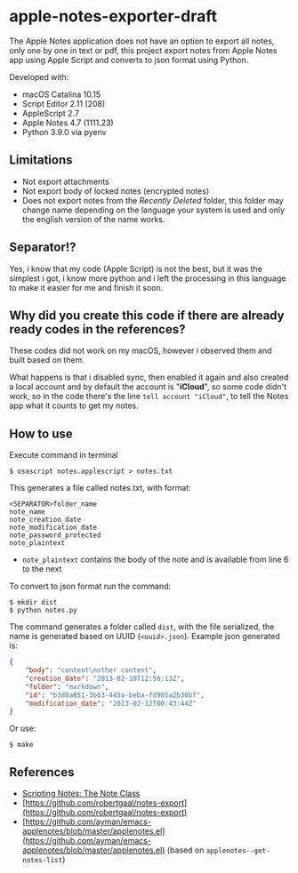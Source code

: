# apple-notes-exporter-draft

The Apple Notes application does not have an option to export all notes, only one by one in text or pdf,
this project export notes from Apple Notes app using Apple Script and converts to json format using Python.

Developed with:

* macOS Catalina 10.15
* Script Editor 2.11 (208)
* AppleScript 2.7
* Apple Notes 4.7 (1111.23)
* Python 3.9.0 via pyenv

## Limitations

* Not export attachments
* Not export body of locked notes (encrypted notes)
* Does not export notes from the *Recently Deleted* folder, this folder may change name depending on the language your system is used and only the english version of the name works.

## Separator!?

Yes, i know that my code (Apple Script) is not the best, but it was the simplest i got, i know more python and i left the processing in this language to make it easier for me and finish it soon. 

## Why did you create this code if there are already ready codes in the references?

These codes did not work on my macOS, however i observed them and built based on them.

What happens is that i disabled sync, then enabled it again and also created a local account and by default the account is "**iCloud**", so some code didn't work, so in the code there's the line `tell account "iCloud"`, to tell the Notes app what it counts to get my notes.

## How to use

Execute command in terminal

```
$ osascript notes.applescript > notes.txt
```

This generates a file called notes.txt, with format:

```
<SEPARATOR>folder_name           
note_name
note_creation_date
note_modification_date
note_password_protected       
note_plaintext
```

* `note_plaintext` contains the body of the note and is available from line 6 to the next

To convert to json format run the command:

```
$ mkdir dist
$ python notes.py
```

The command generates a folder called `dist`, with the file serialized, the name is generated based on UUID (`<uuid>.json`). Example json generated is:

```json
{
    "body": "content\nother content",
    "creation_date": "2013-02-10T12:56:13Z",
    "folder": "markdown",
    "id": "b3d8a851-3b63-445a-beba-fd905a2b30bf",
    "modification_date": "2013-02-12T00:43:44Z"
}
```

Or use:

```
$ make
```

## References

* [Scripting Notes: The Note Class](https://www.macosxautomation.com/applescript/notes/04.html)
* [https://github.com/robertgaal/notes-export](https://github.com/robertgaal/notes-export)
* [https://github.com/ayman/emacs-applenotes/blob/master/applenotes.el](https://github.com/ayman/emacs-applenotes/blob/master/applenotes.el) (based on `applenotes--get-notes-list`)

